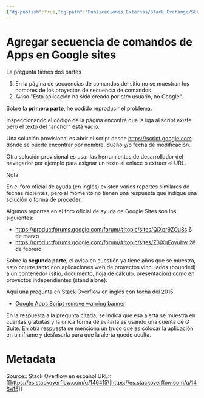 ```yaml
---
{"dg-publish":true,"dg-path":"Publicaciones Externas/Stack Exchange/Stack Overflow en español/es.stackoverflow.com-146415.md","permalink":"/publicaciones-externas/stack-exchange/stack-overflow-en-espanol/es-stackoverflow-com-146415/","title":"Agregar secuencia de comandos de Apps en Google sites","hide":true,"noteIcon":"default","created":"2024-04-03T12:49:10.354-06:00","updated":"2024-04-05T16:43:53.243-06:00"}
---
```


# Agregar secuencia de comandos de Apps en Google sites

La pregunta tienes dos partes

1. En la página de secuencias de comandos del sitio no se muestran los nombres de los proyectos de secuencia de comandos
2. Aviso "Esta aplicación ha sido creada por otro usuario, no Google".

Sobre la **primera parte**, he podido reproducir el problema.

Inspeccionando el código de la página encontré que la liga al script existe pero el texto del "anchor" está vacío.

Una solución provisional es abrir el script desde https://script.google.com donde se puede encontrar por nombre, dueño y/o fecha de modificación.

Otra solución provisional es usar las herramientas de desarrollador del navegador por ejemplo para asignar un texto al enlace o extraer el URL.

Nota:

En el foro oficial de ayuda (en inglés) existen varios reportes similares de fechas recientes, pero al momento no tienen una respuesta que indique una solución o forma de proceder. 

Algunos reportes en el foro oficial de ayuda de Google Sites son los siguientes:

- https://productforums.google.com/forum/#!topic/sites/QiXpr9ZOu8s 6 de marzo
- https://productforums.google.com/forum/#!topic/sites/Z3jXgEoyubw 28 de febrero

Sobre la **segunda parte**, el aviso en cuestión ya tiene años que se muestra, esto ocurre tanto con aplicaciones web de proyectos vinculados (bounded) a un contenedor (sitio, documento, hoja de cálculo, presentación) como en proyectos independientes (stand alone).

Aquí una pregunta en Stack Overflow en inglés con fecha del 2015 

- [Google Apps Script remove warning banner](https://stackoverflow.com/q/33635284/1595451)

En la respuesta a la pregunta citada, se indica que esa alerta se muestra en cuentas gratuitas y la única forma de evitarla es usando una cuenta de G Suite. En otra respuesta se menciona un truco que es colocar la aplicación en un iframe y desfasarla para que la alerta quede oculta.

# Metadata
Source:: Stack Overflow en español
URL:: [[https://es.stackoverflow.com/q/146415\|https://es.stackoverflow.com/q/146415]]

